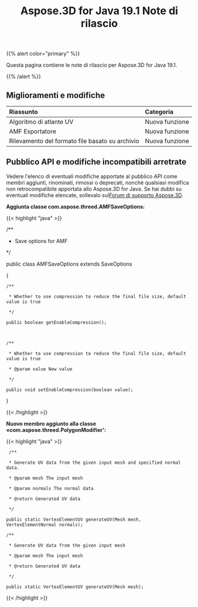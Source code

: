 ﻿---
title: Aspose.3D for Java 19.1 Note di rilascio
type: docs
weight: 120
url: /it/java/aspose-3d-for-java-19-1-release-notes/
---
{{% alert color="primary" %}} 

Questa pagina contiene le note di rilascio per Aspose.3D for Java 19.1.

{{% /alert %}} 
## **Miglioramenti e modifiche**

|**Riassunto**|**Categoria**|
|:- |:- |
|Algoritmo di atlante UV|Nuova funzione|
|AMF Esportatore|Nuova funzione|
|Rilevamento del formato file basato su archivio|Nuova funzione|

## **Pubblico API e modifiche incompatibili arretrate**
Vedere l'elenco di eventuali modifiche apportate al pubblico API come membri aggiunti, rinominati, rimossi o deprecati, nonché qualsiasi modifica non retrocompatibile apportata allo Aspose.3D for Java. Se hai dubbi su eventuali modifiche elencate, sollevalo sul[Forum di supporto Aspose.3D](https://forum.aspose.com/c/3d).

**Aggiunta classe com.aspose.threed.AMFSaveOptions:**

{{< highlight "java" >}}

 /**

 * Save options for AMF

 */

public class AMFSaveOptions extends SaveOptions

{ 



    /**

     * Whether to use compression to reduce the final file size, default value is true

     */

    public boolean getEnableCompression();



    /**

     * Whether to use compression to reduce the final file size, default value is true

     * @param value New value

     */

    public void setEnableCompression(boolean value);

}

{{< /highlight >}}

**Nuovo membro aggiunto alla classe «com.aspose.threed.PolygonModifier':**

{{< highlight "java" >}}

     /**

     * Generate UV data from the given input mesh and specified normal data.

     * @param mesh The input mesh

     * @param normals The normal data

     * @return Generated UV data

     */

    public static VertexElementUV generateUV(Mesh mesh, VertexElementNormal normals);

    /**

     * Generate UV data from the given input mesh

     * @param mesh The input mesh

     * @return Generated UV data

     */

    public static VertexElementUV generateUV(Mesh mesh);

{{< /highlight >}}




